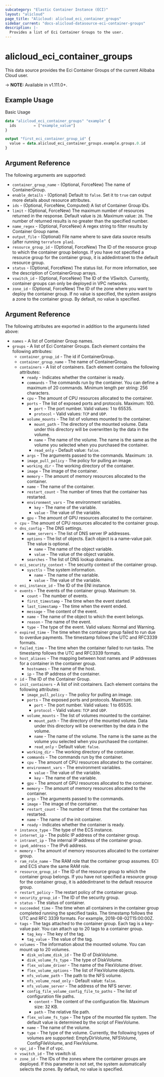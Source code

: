 ```yaml
---
subcategory: "Elastic Container Instance (ECI)"
layout: "alicloud"
page_title: "Alicloud: alicloud_eci_container_groups"
sidebar_current: "docs-alicloud-datasource-eci-container-groups"
description: |-
  Provides a list of Eci Container Groups to the user.
---
```


# alicloud\_eci\_container\_groups

This data source provides the Eci Container Groups of the current Alibaba Cloud user.

-> **NOTE:** Available in v1.111.0+.

## Example Usage

Basic Usage

```terraform
data "alicloud_eci_container_groups" "example" {
  ids        = ["example_value"]
}

output "first_eci_container_group_id" {
  value = data.alicloud_eci_container_groups.example.groups.0.id
}
```

## Argument Reference

The following arguments are supported:

* `container_group_name` - (Optional, ForceNew) The name of ContainerGroup.
* `enable_details` - (Optional) Default to `false`. Set it to `true` can output more details about resource attributes.
* `ids` - (Optional, ForceNew, Computed) A list of Container Group IDs.
* `limit` - (Optional, ForceNew) The maximum number of resources returned in the response. Default value is `20`. Maximum value: `20`. The number of returned results is no greater than the specified number.
* `name_regex` - (Optional, ForceNew) A regex string to filter results by Container Group name.
* `output_file` - (Optional) File name where to save data source results (after running `terraform plan`).
* `resource_group_id` - (Optional, ForceNew) The ID of the resource group to which the container group belongs. If you have not specified a resource group for the container group, it is addedintranet to the default resource group.
* `status` - (Optional, ForceNew) The status list. For more information, see the description of ContainerGroup arrays.
* `vswitch_id` - (Optional, ForceNew) The ID of the VSwitch. Currently, container groups can only be deployed in VPC networks.
* `zone_id` - (Optional, ForceNew) The ID of the zone where you want to deploy the container group. If no value is specified, the system assigns a zone to the container group. By default, no value is specified.

## Argument Reference

The following attributes are exported in addition to the arguments listed above:

* `names` - A list of Container Group names.
* `groups` - A list of Eci Container Groups. Each element contains the following attributes:
	* `container_group_id` - The id if ContainerGroup.
	* `container_group_name` - The name of ContainerGroup.
	* `containers` - A list of containers. Each element contains the following attributes:
		* `ready` - Indicates whether the container is ready.
		* `commands` - The commands run by the container. You can define a maximum of 20 commands. Minimum length per string: 256 characters.
		* `cpu` - The amount of CPU resources allocated to the container.
		* `ports` - The list of exposed ports and protocols. Maximum: 100.
			* `port` - The port number. Valid values: 1 to 65535.
			* `protocol` - Valid values: `TCP` and `UDP`.
		* `volume_mounts` - The list of volumes mounted to the container.
			* `mount_path` - The directory of the mounted volume. Data under this directory will be overwritten by the data in the volume.
			* `name` - The name of the volume. The name is the same as the volume you selected when you purchased the container.
			* `read_only` - Default value: `false`.
		* `args` - The arguments passed to the commands. Maximum: `10`.
		* `image_pull_policy` - The policy for pulling an image.
		* `working_dir` - The working directory of the container.
		* `image` - The image of the container.
		* `memory` - The amount of memory resources allocated to the container.
		* `name` - The name of the container.
		* `restart_count` - The number of times that the container has restarted.
		* `environment_vars` - The environment variables.
			* `key` - The name of the variable.
			* `value` - The value of the variable.
		* `gpu` - The amount of GPU resources allocated to the container.
	* `cpu` - The amount of CPU resources allocated to the container group.
	* `dns_config` - The DNS settings.
		* `name_servers` - The list of DNS server IP addresses.
		* `options` - The list of objects. Each object is a name-value pair. The value is optional.
			* `name` - The name of the object variable.
			* `value` - The value of the object variable.
		* `searches` - The list of DNS lookup domains.
	* `eci_security_context` - The security context of the container group.
	    * `sysctls` - The system information.
	        * `name` - The name of the variable.
	        * `value` - The value of the variable.
	* `eni_instance_id` - The ID of the ENI instance.
	* `events` - The events of the container group. Maximum: `50`.
		* `count` - The number of events.
		* `first_timestamp` - The time when the event started.
		* `last_timestamp` - The time when the event ended.
		* `message` - The content of the event.
		* `name` - The name of the object to which the event belongs.
		* `reason` - The name of the event.
		* `type` - The type of the event. Valid values: Normal and Warning.
	* `expired_time` - The time when the container group failed to run due to overdue payments. The timestamp follows the UTC and RFC3339 formats.
	* `failed_time` - The time when the container failed to run tasks. The timestamp follows the UTC and RFC3339 formats.
	* `host_aliases` - The mapping between host names and IP addresses for a container in the container group.
		* `hostnames` - The name of the host.
		* `ip` - The IP address of the container.
	* `id` - The ID of the Container Group.
	* `init_containers` -  A list of init containers. Each element contains the following attributes:
		* `image_pull_policy` - The policy for pulling an image.
		* `ports` - The exposed ports and protocols. Maximum: `100`.
			* `port` - The port number. Valid values: 1 to 65535.
			* `protocol` - Valid values: `TCP` and `UDP`.
		* `volume_mounts` - The list of volumes mounted to the container.
        	* `mount_path` - The directory of the mounted volume. Data under this directory will be overwritten by the data in the volume.
       		* `name` - The name of the volume. The name is the same as the volume you selected when you purchased the container.
    		* `read_only` - Default value: `false`.
		* `working_dir` - The working directory of the container.
		* `commands` - The commands run by the container.
		* `cpu` - The amount of CPU resources allocated to the container.
		* `environment_vars` - The environment variables.
			* `value` - The value of the variable.
			* `key` - The name of the variable.
		* `gpu` - The amount of GPU resources allocated to the container.
		* `memory` - The amount of memory resources allocated to the container.
		* `args` - The arguments passed to the commands.
		* `image` - The image of the container.
		* `restart_count` - The number of times that the container has restarted.
		* `name` - The name of the init container.
		* `ready` - Indicates whether the container is ready.
	* `instance_type` - The type of the ECS instance.
	* `internet_ip` - The public IP address of the container group.
	* `intranet_ip` - The internal IP address of the container group.
	* `ipv6_address` - The IPv6 address.
	* `memory` - The amount of memory resources allocated to the container group.
	* `ram_role_name` - The RAM role that the container group assumes. ECI and ECS share the same RAM role.
	* `resource_group_id` - The ID of the resource group to which the container group belongs. If you have not specified a resource group for the container group, it is addedintranet to the default resource group.
	* `restart_policy` - The restart policy of the container group.
	* `security_group_id` - The ID of the security group.
	* `status` - The status of container.
	* `succeeded_time` - The time when all containers in the container group completed running the specified tasks. The timestamp follows the UTC and RFC 3339 formats. For example, 2018-08-02T15:00:00Z.
	* `tags` - The tags attached to the container group. Each tag is a key-value pair. You can attach up to 20 tags to a container group.
		* `tag_key` - The key of the tag.
		* `tag_value` - The value of the tag.
	* `volumes` - The information about the mounted volume. You can mount up to 20 volumes.
		* `disk_volume_disk_id` - The ID of DiskVolume.
		* `disk_volume_fs_type` - The type of DiskVolume.
		* `flex_volume_driver` - The name of the FlexVolume driver.
		* `flex_volume_options` - The list of FlexVolume objects.
		* `nfs_volume_path` - The path to the NFS volume.
		* `nfs_volume_read_only` - Default value: `false`.
		* `nfs_volume_server` - The address of the NFS server.
		* `config_file_volume_config_file_to_paths` - The list of configuration file paths.
			* `content` - The content of the configuration file. Maximum size: 32 KB.
			* `path` - The relative file path.
		* `flex_volume_fs_type` - The type of the mounted file system. The default value is determined by the script of FlexVolume.
		* `name` - The name of the volume.
		* `type` - The type of the volume. Currently, the following types of volumes are supported: EmptyDirVolume, NFSVolume, ConfigFileVolume, and FlexVolume.
	* `vpc_id` - The if of vpc.
	* `vswitch_id` - The vswitch id.
	* `zone_id` - The IDs of the zones where the container groups are deployed. If this parameter is not set, the system automatically selects the zones. By default, no value is specified.